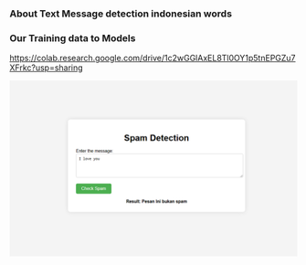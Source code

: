 ### About Text Message detection indonesian words

### Our Training data to Models 
https://colab.research.google.com/drive/1c2wGGlAxEL8Tl0OY1p5tnEPGZu7XFrkc?usp=sharing

![alt text](https://raw.githubusercontent.com/imamNurC/spam-detection-system/refs/heads/main/pic/spam.png)

